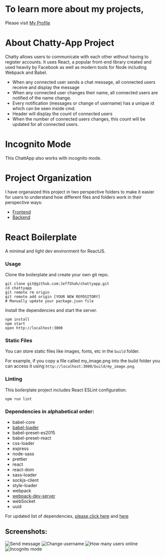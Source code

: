 # To learn more about my projects, 
Please visit [My Profile](https://github.com/catcommands)

# About Chatty-App Project
Chatty allows users to communicate with each other without having to register accounts. It uses React, a popular front-end library created and used heavily by Facebook as well as modern tools for Node including Webpack and Babel.
- When any connected user sends a chat message, all connected users receive and display the message
- When any connected user changes their name, all connected users are notified of the name change.
- Every notification (messages or change of username) has a unique id which can be seen inside cmd.
- Header will display the count of connected users
- When the number of connected users changes, this count will be updated for all connected users.



# Incognito Mode
This ChattApp also works with incognito mode.

# Project Organization
I have organaized this project in two perspective folders to make it easier for users to understand how different files and folders work in their perspective ways: 
- [Frontend](https://github.com/catcommands/chattyapp/tree/master/frontend) 
- [Backend](https://github.com/catcommands/chattyapp/tree/master/backend)

# React Boilerplate

A minimal and light dev environment for ReactJS.

### Usage

Clone the boilerplate and create your own git repo.

```
git clone git@github.com:JeffShah/chattyapp.git
cd chattyapp
git remote rm origin
git remote add origin [YOUR NEW REPOSITORY]
# Manually update your package.json file
```

Install the dependencies and start the server.

```
npm install
npm start
open http://localhost:3000
```

### Static Files

You can store static files like images, fonts, etc in the `build` folder.

For example, if you copy a file called my_image.png into the build folder you can access it using `http://localhost:3000/build/my_image.png`.

### Linting

This boilerplate project includes React ESLint configuration.

```
npm run lint
```

### Dependencies in alphabetical order:

- babel-core
- [babel-loader](https://github.com/babel/babel-loader)
- babel-preset-es2015
- babel-preset-react
- css-loader
- express
- node-sass
- prettier
- react
- react-dom
- sass-loader
- sockjs-client
- style-loader
- webpack
- [webpack-dev-server](https://github.com/webpack/webpack-dev-server)
- webSocket
- uuid

For updated list of dependencies, [please click here](https://github.com/catcommands/chattyapp/blob/master/frontend/package.json) and [here](https://github.com/catcommands/chattyapp/blob/master/backend/chatty_server/package.json)


## Screenshots:

![Send message](https://github.com/catcommands/chattyapp/blob/master/screenshots/sendmessage.png)
![Change username](https://github.com/catcommands/chattyapp/blob/master/screenshots/changeusername.png)
![How many users online](https://github.com/catcommands/chattyapp/blob/master/screenshots/howmanyusers.png)
![Incognito mode](https://github.com/catcommands/chattyapp/blob/master/screenshots/incognitomode.png)
